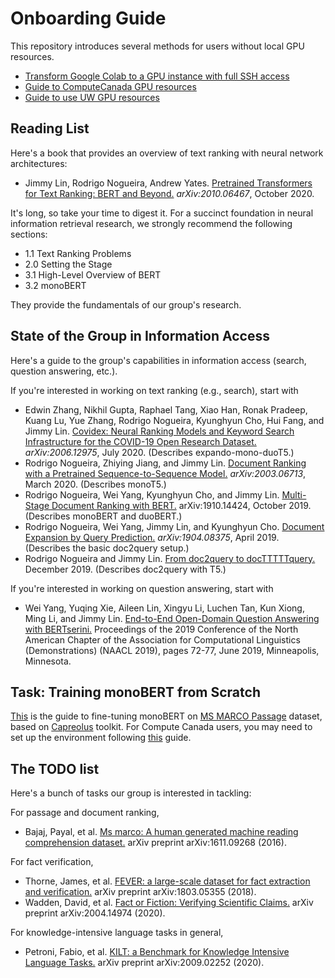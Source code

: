 # Onboarding Guide

This repository introduces several methods for users without local GPU resources.

+ [Transform Google Colab to a GPU instance with full SSH access](docs/colab-instructions.md)
+ [Guide to ComputeCanada GPU resources](docs/cc-guide.md)
+ [Guide to use UW GPU resources](docs/school-gpu.md)

## Reading List
Here's a book that provides an overview of text ranking with neural network architectures:

+ Jimmy Lin, Rodrigo Nogueira, Andrew Yates. [Pretrained Transformers for Text Ranking: BERT and Beyond.](https://arxiv.org/abs/2010.06467) _arXiv:2010.06467_, October 2020.

It's long, so take your time to digest it.
For a succinct foundation in neural information retrieval research, we strongly recommend the following sections:

- 1.1 Text Ranking Problems
- 2.0 Setting the Stage
- 3.1 High-Level Overview of BERT
- 3.2 monoBERT

They provide the fundamentals of our group's research.

## State of the Group in Information Access

Here's a guide to the group's capabilities in information access (search, question answering, etc.).

If you're interested in working on text ranking (e.g., search), start with

+ Edwin Zhang, Nikhil Gupta, Raphael Tang, Xiao Han, Ronak Pradeep, Kuang Lu, Yue Zhang, Rodrigo Nogueira, Kyunghyun Cho, Hui Fang, and Jimmy Lin. [Covidex: Neural Ranking Models and Keyword Search Infrastructure for the COVID-19 Open Research Dataset.](https://arxiv.org/abs/2007.07846) _arXiv:2006.12975_, July 2020. (Describes expando-mono-duoT5.)
+ Rodrigo Nogueira, Zhiying Jiang, and Jimmy Lin. [Document Ranking with a Pretrained Sequence-to-Sequence Model.](https://arxiv.org/abs/2003.06713) _arXiv:2003.06713_, March 2020. (Describes monoT5.)
+ Rodrigo Nogueira, Wei Yang, Kyunghyun Cho, and Jimmy Lin. [Multi-Stage Document Ranking with BERT.](https://arxiv.org/abs/1910.14424) arXiv:1910.14424, October 2019. (Describes monoBERT and duoBERT.)
+ Rodrigo Nogueira, Wei Yang, Jimmy Lin, and Kyunghyun Cho. [Document Expansion by Query Prediction.](https://arxiv.org/abs/1904.08375) _arXiv:1904.08375_, April 2019. (Describes the basic doc2query setup.)
+ Rodrigo Nogueira and Jimmy Lin. [From doc2query to docTTTTTquery.](https://cs.uwaterloo.ca/~jimmylin/publications/Nogueira_Lin_2019_docTTTTTquery-v2.pdf) December 2019. (Describes doc2query with T5.)

If you're interested in working on question answering, start with

+ Wei Yang, Yuqing Xie, Aileen Lin, Xingyu Li, Luchen Tan, Kun Xiong, Ming Li, and Jimmy Lin. [End-to-End Open-Domain Question Answering with BERTserini.](https://www.aclweb.org/anthology/N19-4013/) Proceedings of the 2019 Conference of the North American Chapter of the Association for Computational Linguistics (Demonstrations) (NAACL 2019), pages 72-77, June 2019, Minneapolis, Minnesota.

## Task: Training monoBERT from Scratch
[This](https://github.com/capreolus-ir/capreolus/blob/feature/msmarco_psg/docs/reproduction/MS_MARCO.md) 
is the guide to fine-tuning monoBERT on [MS MARCO Passage](https://github.com/microsoft/MSMARCO-Passage-Ranking) dataset,
based on [Capreolus](https://capreolus.ai/) toolkit.
For Compute Canada users, 
you may need to set up the environment following [this](https://github.com/capreolus-ir/capreolus/blob/feature/msmarco_psg/docs/setup/setup-cc.md) guide. 

## The TODO list

Here's a bunch of tasks our group is interested in tackling:

For passage and document ranking,

+ Bajaj, Payal, et al. [Ms marco: A human generated machine reading comprehension dataset.](https://microsoft.github.io/msmarco/) arXiv preprint arXiv:1611.09268 (2016). 

For fact verification,

+ Thorne, James, et al. [FEVER: a large-scale dataset for fact extraction and verification.](https://arxiv.org/abs/1803.05355) arXiv preprint arXiv:1803.05355 (2018).
+ Wadden, David, et al. [Fact or Fiction: Verifying Scientific Claims.](https://arxiv.org/abs/2004.14974) arXiv preprint arXiv:2004.14974 (2020).

For knowledge-intensive language tasks in general,

+ Petroni, Fabio, et al. [KILT: a Benchmark for Knowledge Intensive Language Tasks.](https://arxiv.org/abs/2009.02252) arXiv preprint arXiv:2009.02252 (2020).
